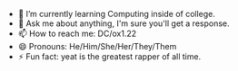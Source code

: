 
- 🌱 I’m currently learning Computing inside of college.
- 💬 Ask me about anything, I'm sure you'll get a response.
- 📫 How to reach me: DC/ox1.22
- 😄 Pronouns: He/Him/She/Her/They/Them
- ⚡ Fun fact: yeat is the greatest rapper of all time.
